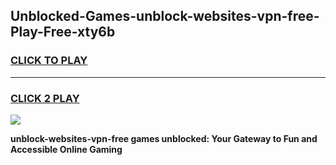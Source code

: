 
## Unblocked-Games-unblock-websites-vpn-free-Play-Free-xty6b
<h3>
<a href="https://premium76.site?title=unblock-websites-vpn-free&ref=18A1">CLICK TO PLAY</a></h3>
<hr>

<h3>
<a href="https://premium76.site?title=unblock-websites-vpn-free&ref=18A1">CLICK 2 PLAY</a>
  
</h3>

<a href="https://premium76.site?title=unblock-websites-vpn-free&ref=18A1"><img src="https://clearcache.store/games.png"></a>


**unblock-websites-vpn-free games unblocked: Your Gateway to Fun and Accessible Online Gaming**
